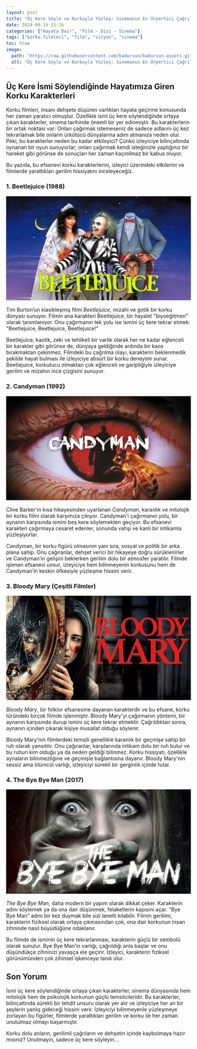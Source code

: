 ```yaml
---
layout: post
title: "Üç Kere Söyle ve Korkuyla Yüzleş: Sinemanın En Ürpertici Çağrıları"
date: 2024-09-19 15:16
categories: ["Hayata Dair", "Film - Dizi - Sinema"]
tags: ["korku-filmleri", "film", "vizyon", "sinema"]
toc: true
image:
  path: "https://raw.githubusercontent.com/badursun/badursun-assets.github.io/refs/heads/main/img/beetlejuice-66eea92e78a20.webp"
  alt: "Üç Kere Söyle ve Korkuyla Yüzleş: Sinemanın En Ürpertici Çağrıları"
---
```


## Üç Kere İsmi Söylendiğinde Hayatımıza Giren Korku Karakterleri
Korku filmleri, insanı dehşete düşüren varlıkları hayata geçirme konusunda her zaman yaratıcı olmuştur. Özellikle ismi üç kere söylendiğinde ortaya çıkan karakterler, sinema tarihinde önemli bir yer edinmiştir. Bu karakterlerin bir ortak noktası var: Onları çağırmak istemeseniz de sadece adlarını üç kez tekrarlamak bile onların ürkütücü dünyalarına adım atmanıza neden olur. Peki, bu karakterler neden bu kadar etkileyici? Çünkü izleyiciye bilinçaltında oynanan bir oyun sunuyorlar; onları çağırmak kendi isteğinizle yaptığınız bir hareket gibi görünse de sonuçları her zaman kaçınılmaz bir kabus oluyor.

Bu yazıda, bu efsanevi korku karakterlerini, izleyici üzerindeki etkilerini ve filmlerde yarattıkları gerilim hissiyatını inceleyeceğiz.

### 1. **Beetlejuice (1988)**
![Beetlejuice](https://raw.githubusercontent.com/badursun/badursun-assets.github.io/refs/heads/main/img/beetlejuice-66eea92e78a20.webp)

Tim Burton’un klasikleşmiş filmi *Beetlejuice*, mizahi ve gotik bir korku dünyası sunuyor. Filmin ana karakteri Beetlejuice, bir hayalet "biyoeğitmen" olarak tanımlanıyor. Onu çağırmanın tek yolu ise ismini üç kere tekrar etmek: "Beetlejuice, Beetlejuice, Beetlejuice!" 

Beetlejuice, kaotik, zeki ve tehlikeli bir varlık olarak her ne kadar eğlenceli bir karakter gibi görünse de, dünyaya geldiğinde ardında bir kaos bırakmaktan çekinmez. Filmdeki bu çağrılma olayı, karakterin beklenmedik şekilde hayat bulması ile izleyiciye absürt bir korku deneyimi sunar. Beetlejuice, korkutucu olmaktan çok eğlenceli ve garipliğiyle izleyiciye gerilim ve mizahın ince çizgisini sunuyor.

### 2. **Candyman (1992)**
![Candyman](https://raw.githubusercontent.com/badursun/badursun-assets.github.io/refs/heads/main/img/candyman-66eea949b1da1.webp)

Clive Barker’ın kısa hikayesinden uyarlanan *Candyman*, karanlık ve mitolojik bir korku filmi olarak karşımıza çıkıyor. Candyman'i çağırmanın yolu, bir aynanın karşısında ismini beş kere söylemekten geçiyor. Bu efsanevi karakteri çağırmaya cesaret edenler, sonunda vahşi ve kanlı bir intikamla yüzleşiyorlar.

Candyman, bir korku figürü olmasının yanı sıra, sosyal ve politik bir arka plana sahip. Onu çağıranlar, dehşet verici bir hikayeye doğru sürüklenirler ve Candyman’in gelişini beklerken gerilim dolu bir atmosfer yaratılır. Filmde işlenen efsanevi unsur, izleyiciye hem bilinmeyenin korkusunu hem de Candyman’in keskin öfkesiyle yüzleşme hissini verir.

### 3. **Bloody Mary (Çeşitli Filmler)**
![Bloody Mary](https://raw.githubusercontent.com/badursun/badursun-assets.github.io/refs/heads/main/img/bloody-mary-66eea948337a1.webp)

*Bloody Mary*, bir folklor efsanesine dayanan karakterdir ve bu efsane, korku türündeki birçok filmde işlenmiştir. Bloody Mary'yi çağırmanın yöntemi, bir aynanın karşısında durup ismini üç kere tekrar etmektir. Çağrıldıktan sonra, aynanın içinden çıkarak kişiye musallat olduğu söylenir.

Bloody Mary'nin filmlerdeki temsili genellikle karanlık bir geçmişe sahip bir ruh olarak yansıtılır. Onu çağıranlar, karşılarında intikam dolu bir ruh bulur ve bu ruhun kim olduğu ya da neden geldiği bilinmez. Korku hissiyatı, özellikle aynaların bilinmezliğine ve geçmişle bağlantısına dayanır. Bloody Mary'nin sessiz ama ölümcül varlığı, izleyiciyi sürekli bir gerginlik içinde tutar.

### 4. **The Bye Bye Man (2017)**
![The Bye Bye Man](https://raw.githubusercontent.com/badursun/badursun-assets.github.io/refs/heads/main/img/the-bye-bye-man-66eea9f4e3018.webp)

*The Bye Bye Man*, daha modern bir yapım olarak dikkat çeker. Karakterin adını söylemek ya da ona dair düşünmek, felaketlerin kapısını açar. "Bye Bye Man" adını bir kez duymak bile sizi lanetli kılabilir. Filmin gerilimi, karakterin fiziksel olarak ortaya çıkmasından çok, ona dair korkunun insan zihninde nasıl büyüdüğüne odaklanır.

Bu filmde de isminin üç kere tekrarlanması, karakterin güçlü bir sembolü olarak sunulur. Bye Bye Man’in varlığı, çağrıldığı anla başlar ve onu düşündükçe zihninizi yavaşça ele geçirir. İzleyici, karakterin fiziksel görünümünden çok zihinsel işkenceye tanık olur.

## Son Yorum
İsmi üç kere söylendiğinde ortaya çıkan karakterler, sinema dünyasında hem mitolojik hem de psikolojik korkunun güçlü temsilcileridir. Bu karakterler, bilinçaltında sürekli bir tehdit unsuru olarak yer alır ve izleyiciye her an bir şeylerin yanlış gideceği hissini verir. İzleyiciyi bilinmeyenle yüzleşmeye zorlayan bu figürler, filmlerde yarattıkları gerilim ve korku ile her zaman unutulmaz olmayı başarmıştır.

Korku dolu anların, gerilimli çağrıların ve dehşetin içinde kaybolmaya hazır mısınız? Unutmayın, sadece üç kere söyleyin...
